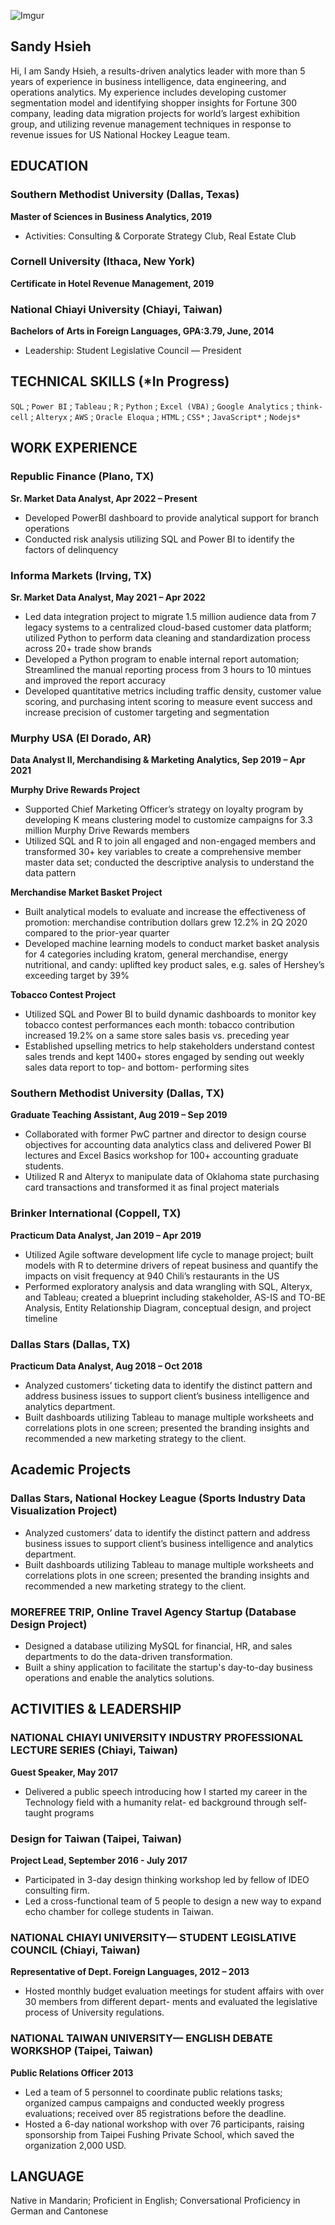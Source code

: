 ![Imgur](https://i.imgur.com/s5bkmoTm.jpg?3)

## Sandy Hsieh

Hi, I am Sandy Hsieh, a results-driven analytics leader with more than 5 years of experience in business intelligence, data engineering, and operations analytics. My experience includes developing customer segmentation model and identifying shopper insights for Fortune 300 company, leading data migration projects for world’s largest exhibition group, and utilizing revenue management techniques in response to revenue issues for US National Hockey League team.


## EDUCATION

### Southern Methodist University (Dallas, Texas)
__Master of Sciences in Business Analytics, 2019__
* Activities: Consulting & Corporate Strategy Club, Real Estate Club 

### Cornell University (Ithaca, New York)
__Certificate in Hotel Revenue Management, 2019__

### National Chiayi University (Chiayi, Taiwan)
__Bachelors of Arts in Foreign Languages, GPA:3.79, June, 2014__
* Leadership: Student Legislative Council — President 

## TECHNICAL SKILLS (*In Progress)  

`SQL` ; `Power BI` ; `Tableau` ; `R` ; `Python` ; `Excel (VBA)` ; `Google Analytics` ; `think-cell` ; `Alteryx` ; `AWS` ; `Oracle Eloqua` ; `HTML` ; `CSS*` ; `JavaScript*` ; `Nodejs*`


## WORK EXPERIENCE

### Republic Finance (Plano, TX)
__Sr. Market Data Analyst, Apr 2022 – Present__


* Developed PowerBI dashboard to provide analytical support for branch operations
* Conducted risk analysis utilizing SQL and Power BI to identify the factors of delinquency 

### Informa Markets (Irving, TX)
__Sr. Market Data Analyst, May 2021 – Apr 2022__                                               


* Led data integration project to migrate 1.5 million audience data from 7 legacy systems to a centralized cloud-based customer data
platform; utilized Python to perform data cleaning and standardization process across 20+ trade show brands
* Developed a Python program to enable internal report automation; Streamlined the manual reporting process from 3 hours to 10 mintues and improved the report accuracy
* Developed quantitative metrics including traffic density, customer value scoring, and purchasing intent scoring to measure event
success and increase precision of customer targeting and segmentation


### Murphy USA (El Dorado, AR)
__Data Analyst II, Merchandising & Marketing Analytics, Sep 2019 – Apr 2021__                                               

**Murphy Drive Rewards Project**

* Supported Chief Marketing Officer’s strategy on loyalty program by developing K means clustering model to customize campaigns
for 3.3 million Murphy Drive Rewards members
* Utilized SQL and R to join all engaged and non-engaged members and transformed 30+ key variables to create a comprehensive
member master data set; conducted the descriptive analysis to understand the data pattern

**Merchandise Market Basket Project**

* Built analytical models to evaluate and increase the effectiveness of promotion: merchandise contribution dollars grew 12.2% in 2Q
2020 compared to the prior-year quarter
* Developed machine learning models to conduct market basket analysis for 4 categories including kratom, general merchandise,
energy nutritional, and candy: uplifted key product sales, e.g. sales of Hershey’s exceeding target by 39%

**Tobacco Contest Project**

* Utilized SQL and Power BI to build dynamic dashboards to monitor key tobacco contest performances each month: tobacco
contribution increased 19.2% on a same store sales basis vs. preceding year
* Established upselling metrics to help stakeholders understand contest sales trends and kept 1400+ stores engaged by sending out
weekly sales data report to top- and bottom- performing sites


### Southern Methodist University (Dallas, TX)
__Graduate Teaching Assistant, Aug 2019 – Sep 2019__                                               

* Collaborated with former PwC partner and director to design course objectives for accounting data analytics class and delivered
Power BI lectures and Excel Basics workshop for 100+ accounting graduate students.
* Utilized R and Alteryx to manipulate data of Oklahoma state purchasing card transactions and transformed it as final project materials


### Brinker International (Coppell, TX)
__Practicum Data Analyst, Jan 2019 – Apr 2019__                                               


* Utilized Agile software development life cycle to manage project; built models with R to determine drivers of repeat business and quantify the impacts on visit frequency at 940 Chili’s restaurants in the US
* Performed exploratory analysis and data wrangling with SQL, Alteryx, and Tableau; created a blueprint including stakeholder, AS-IS and TO-BE Analysis, Entity Relationship Diagram, conceptual design, and project timeline


### Dallas Stars (Dallas, TX)
__Practicum Data Analyst, Aug 2018 – Oct 2018__                                               


* Analyzed customers’ ticketing data to identify the distinct pattern and address business issues to support client’s business intelligence and analytics department. 
* Built dashboards utilizing Tableau to manage multiple worksheets and correlations plots in one screen; presented the branding insights and recommended a new marketing strategy to the client. 


## Academic Projects

### Dallas Stars, National Hockey League (Sports Industry Data Visualization Project) 
* Analyzed customers’ data to identify the distinct pattern and address business issues to support client’s business intelligence and analytics department. 
* Built dashboards utilizing Tableau to manage multiple worksheets and correlations plots in one screen; presented the branding insights and recommended a new marketing strategy to the client. 


### MOREFREE TRIP, Online Travel Agency Startup (Database Design Project)
* Designed a database utilizing MySQL for financial, HR, and sales departments to do the data-driven transformation.
* Built a shiny application to facilitate the startup's day-to-day business operations and enable the analytics solutions.


## ACTIVITIES & LEADERSHIP

### NATIONAL CHIAYI UNIVERSITY INDUSTRY PROFESSIONAL LECTURE SERIES (Chiayi, Taiwan)
__Guest Speaker, May 2017__
* Delivered a public speech introducing how I started my career in the Technology field with a humanity relat-
ed background through self-taught programs

### Design for Taiwan (Taipei, Taiwan)
__Project Lead, September 2016 - July 2017__ 

* Participated in 3-day design thinking workshop led by fellow of IDEO consulting firm. 
* Led a cross-functional team of 5 people to design a new way to expand echo chamber for college students in Taiwan. 

### NATIONAL CHIAYI UNIVERSITY— STUDENT LEGISLATIVE COUNCIL (Chiayi, Taiwan)
__Representative of Dept. Foreign Languages, 2012 – 2013__
* Hosted monthly budget evaluation meetings for student affairs with over 30 members from different depart-
ments and evaluated the legislative process of University regulations.

### NATIONAL TAIWAN UNIVERSITY— ENGLISH DEBATE WORKSHOP (Taipei, Taiwan)
__Public Relations Officer 2013__
* Led a team of 5 personnel to coordinate public relations tasks; organized campus campaigns and conducted
weekly progress evaluations; received over 85 registrations before the deadline.
* Hosted a 6-day national workshop with over 76 participants, raising sponsorship from Taipei Fushing Private
School, which saved the organization 2,000 USD.


## LANGUAGE
Native in Mandarin; Proficient in English; Conversational Proficiency in German and Cantonese 



